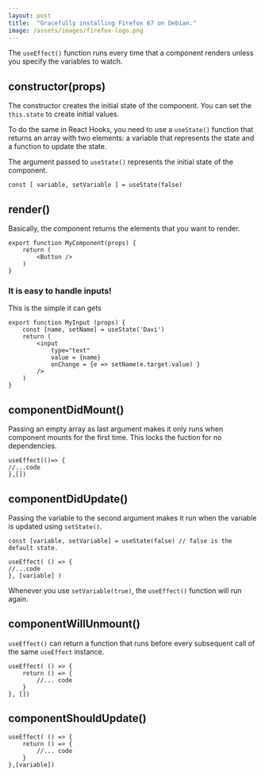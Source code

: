 ```yaml
---
layout: post
title:  "Gracefully installing Firefox 67 on Debian."
image: /assets/images/firefox-logo.png
---
```

The `useEffect()` function runs every time that a component renders unless you specify the variables to watch. 

## constructor(props) 
The constructor creates the initial state of the component. You can set the `this.state` to create initial values.

To do the same in React Hooks, you need to use a `useState()` function that returns an array with two elements: a variable that represents the state and a function to update the state.

The argument passed to `useState()` represents the initial state of the component. 

```
const [ variable, setVariable ] = useState(false) 
```

## render()
Basically, the component returns the elements that you want to render.

```
export function MyComponent(props) {
	return (
		<Button />
	)
}
```
### It is easy to handle inputs!
This is the simple it can gets
```
export function MyInput (props) {
	const [name, setName] = useState('Davi')
	return (
		<input 
			type="text"
			value = {name}
			onChange = {e => setName(e.target.value) }
		/>
	)
}
```

## componentDidMount()
Passing an empty array as last argument makes it only runs when component mounts for the first time. This locks the fuction for no dependencies. 
```
useEffect(()=> {
//...code
},[]) 
```
## componentDidUpdate()
Passing the variable to the second argument makes it run when the variable is updated using `setState()`.

```
const [variable, setVariable] = useState(false) // false is the default state. 

useEffect( () => {
//...code
}, [variable] )
```
Whenever you use `setVariable(true)`, the `useEffect()` function will run again. 

## componentWillUnmount()

`useEffect()` can return a function that runs before every subsequent call of the same `useEffect` instance. 
```
useEffect( () => {
	return () => {
		//... code
	}
}, [])
```
## componentShouldUpdate() 

```
useEffect( () => {
	return () => {
		//... code
	}
},[variable])
```

